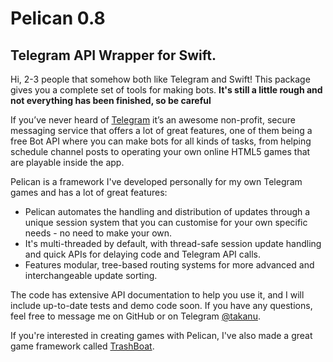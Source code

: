 # Pelican 0.8
## Telegram API Wrapper for Swift.

Hi, 2-3 people that somehow both like Telegram and Swift!   This package gives you a complete set of tools for making bots.
**It's still a little rough and not everything has been finished, so be careful**

If you’ve never heard of [Telegram](https://telegram.org) it’s an awesome non-profit, secure messaging service that offers a lot of great features, one of them being a free Bot API where you can make bots for all kinds of tasks, from helping schedule channel posts to operating your own online HTML5 games that are playable inside the app.

Pelican is a framework I've developed personally for my own Telegram games and has a lot of great features:

- Pelican automates the handling and distribution of updates through a unique session system that you can customise for your own specific needs - no need to make your own.
- It's multi-threaded by default, with thread-safe session update handling and quick APIs for delaying code and Telegram API calls.
- Features modular, tree-based routing systems for more advanced and interchangeable update sorting.

The code has extensive API documentation to help you use it, and I will include up-to-date tests and demo code soon.  If you have any questions, feel free to message me on GitHub or on Telegram [@takanu](https://t.me/takanu).


If you're interested in creating games with Pelican, I've also made a great game framework called [TrashBoat](https://github.com/Takanu/TrashBoat).
